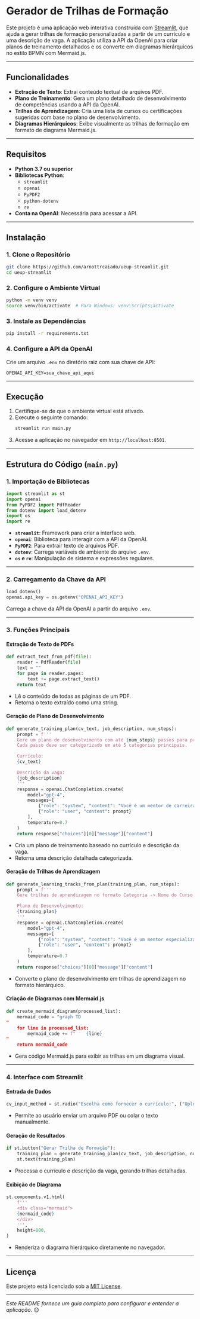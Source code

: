 
# Gerador de Trilhas de Formação

Este projeto é uma aplicação web interativa construída com [Streamlit](https://streamlit.io/), que ajuda a gerar trilhas de formação personalizadas a partir de um currículo e uma descrição de vaga. A aplicação utiliza a API da OpenAI para criar planos de treinamento detalhados e os converte em diagramas hierárquicos no estilo BPMN com Mermaid.js.

---

## Funcionalidades

- **Extração de Texto**: Extrai conteúdo textual de arquivos PDF.
- **Plano de Treinamento**: Gera um plano detalhado de desenvolvimento de competências usando a API da OpenAI.
- **Trilhas de Aprendizagem**: Cria uma lista de cursos ou certificações sugeridas com base no plano de desenvolvimento.
- **Diagramas Hierárquicos**: Exibe visualmente as trilhas de formação em formato de diagrama Mermaid.js.

---

## Requisitos

- **Python 3.7 ou superior**
- **Bibliotecas Python**:
  - `streamlit`
  - `openai`
  - `PyPDF2`
  - `python-dotenv`
  - `re`
- **Conta na OpenAI**: Necessária para acessar a API.

---

## Instalação

### 1. Clone o Repositório
```bash
git clone https://github.com/arnottrcaiado/ueup-streamlit.git
cd ueup-streamlit
```

### 2. Configure o Ambiente Virtual
```bash
python -m venv venv
source venv/bin/activate  # Para Windows: venv\Scripts\activate
```

### 3. Instale as Dependências
```bash
pip install -r requirements.txt
```

### 4. Configure a API da OpenAI
Crie um arquivo `.env` no diretório raiz com sua chave de API:
```plaintext
OPENAI_API_KEY=sua_chave_api_aqui
```

---

## Execução

1. Certifique-se de que o ambiente virtual está ativado.
2. Execute o seguinte comando:
   ```bash
   streamlit run main.py
   ```
3. Acesse a aplicação no navegador em `http://localhost:8501`.

---

## Estrutura do Código (`main.py`)

### 1. Importação de Bibliotecas
```python
import streamlit as st
import openai
from PyPDF2 import PdfReader
from dotenv import load_dotenv
import os
import re
```
- **`streamlit`**: Framework para criar a interface web.
- **`openai`**: Biblioteca para interagir com a API da OpenAI.
- **`PyPDF2`**: Para extrair texto de arquivos PDF.
- **`dotenv`**: Carrega variáveis de ambiente do arquivo `.env`.
- **`os` e `re`**: Manipulação de sistema e expressões regulares.

---

### 2. Carregamento da Chave da API
```python
load_dotenv()
openai.api_key = os.getenv("OPENAI_API_KEY")
```
Carrega a chave da API da OpenAI a partir do arquivo `.env`.

---

### 3. Funções Principais

#### **Extração de Texto de PDFs**
```python
def extract_text_from_pdf(file):
    reader = PdfReader(file)
    text = ""
    for page in reader.pages:
        text += page.extract_text()
    return text
```
- Lê o conteúdo de todas as páginas de um PDF.
- Retorna o texto extraído como uma string.

#### **Geração de Plano de Desenvolvimento**
```python
def generate_training_plan(cv_text, job_description, num_steps):
    prompt = f'''
    Gere um plano de desenvolvimento com até {num_steps} passos para preencher lacunas de competências.
    Cada passo deve ser categorizado em até 5 categorias principais.

    Currículo:
    {cv_text}

    Descrição da vaga:
    {job_description}
    '''
    response = openai.ChatCompletion.create(
        model="gpt-4",
        messages=[
            {"role": "system", "content": "Você é um mentor de carreiras especializado."},
            {"role": "user", "content": prompt}
        ],
        temperature=0.7
    )
    return response["choices"][0]["message"]["content"]
```
- Cria um plano de treinamento baseado no currículo e descrição da vaga.
- Retorna uma descrição detalhada categorizada.

#### **Geração de Trilhas de Aprendizagem**
```python
def generate_learning_tracks_from_plan(training_plan, num_steps):
    prompt = f'''
    Gere trilhas de aprendizagem no formato Categoria -> Nome do Curso ou Certificação.

    Plano de Desenvolvimento:
    {training_plan}
    '''
    response = openai.ChatCompletion.create(
        model="gpt-4",
        messages=[
            {"role": "system", "content": "Você é um mentor especializado."},
            {"role": "user", "content": prompt}
        ],
        temperature=0.7
    )
    return response["choices"][0]["message"]["content"]
```
- Converte o plano de desenvolvimento em trilhas de aprendizagem no formato hierárquico.

#### **Criação de Diagramas com Mermaid.js**
```python
def create_mermaid_diagram(processed_list):
    mermaid_code = "graph TD
"
    for line in processed_list:
        mermaid_code += f"    {line}
"
    return mermaid_code
```
- Gera código Mermaid.js para exibir as trilhas em um diagrama visual.

---

### 4. Interface com Streamlit
#### Entrada de Dados
```python
cv_input_method = st.radio("Escolha como fornecer o currículo:", ("Upload de PDF", "Colar texto manualmente"))
```
- Permite ao usuário enviar um arquivo PDF ou colar o texto manualmente.

#### Geração de Resultados
```python
if st.button("Gerar Trilha de Formação"):
    training_plan = generate_training_plan(cv_text, job_description, num_steps)
    st.text(training_plan)
```
- Processa o currículo e descrição da vaga, gerando trilhas detalhadas.

#### Exibição de Diagrama
```python
st.components.v1.html(
    f'''
    <div class="mermaid">
    {mermaid_code}
    </div>
    ''',
    height=800,
)
```
- Renderiza o diagrama hierárquico diretamente no navegador.

---

## Licença

Este projeto está licenciado sob a [MIT License](LICENSE).

---

*Este README fornece um guia completo para configurar e entender a aplicação.* 😊
